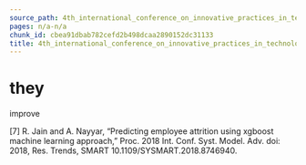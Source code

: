 ```yaml
---
source_path: 4th_international_conference_on_innovative_practices_in_technology_and_managemen.md
pages: n/a-n/a
chunk_id: cbea91dbab782cefd2b498dcaa2890152dc31133
title: 4th_international_conference_on_innovative_practices_in_technology_and_managemen
---
```

# they

improve

[7] R. Jain and A. Nayyar, “Predicting employee attrition using xgboost machine learning approach,” Proc. 2018 Int. Conf. Syst. Model. Adv. doi: 2018, Res. Trends, SMART 10.1109/SYSMART.2018.8746940.
